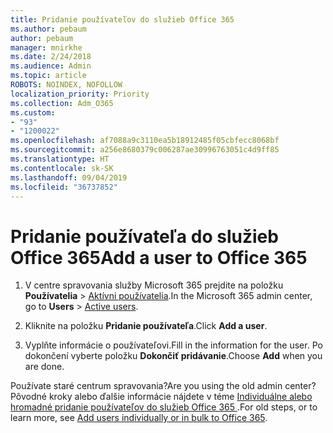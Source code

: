 ```yaml
---
title: Pridanie používateľov do služieb Office 365
ms.author: pebaum
author: pebaum
manager: mnirkhe
ms.date: 2/24/2018
ms.audience: Admin
ms.topic: article
ROBOTS: NOINDEX, NOFOLLOW
localization_priority: Priority
ms.collection: Adm_O365
ms.custom:
- "93"
- "1200022"
ms.openlocfilehash: af7088a9c3110ea5b18912485f05cbfecc8068bf
ms.sourcegitcommit: a256e8680379c006287ae30996763051c4d9ff85
ms.translationtype: HT
ms.contentlocale: sk-SK
ms.lasthandoff: 09/04/2019
ms.locfileid: "36737852"
---
```

# <a name="add-a-user-to-office-365"></a><span data-ttu-id="f10a6-102">Pridanie používateľa do služieb Office 365</span><span class="sxs-lookup"><span data-stu-id="f10a6-102">Add a user to Office 365</span></span>

1. <span data-ttu-id="f10a6-103">V centre spravovania služby Microsoft 365 prejdite na položku **Používatelia** >  [Aktívni používatelia](https://admin.microsoft.com/Adminportal/Home?source=applauncher#/users).</span><span class="sxs-lookup"><span data-stu-id="f10a6-103">In the Microsoft 365 admin center, go to **Users** >  [Active users](https://admin.microsoft.com/Adminportal/Home?source=applauncher#/users).</span></span>

2. <span data-ttu-id="f10a6-104">Kliknite na položku **Pridanie používateľa**.</span><span class="sxs-lookup"><span data-stu-id="f10a6-104">Click **Add a user**.</span></span>

3. <span data-ttu-id="f10a6-105">Vyplňte informácie o používateľovi.</span><span class="sxs-lookup"><span data-stu-id="f10a6-105">Fill in the information for the user.</span></span> <span data-ttu-id="f10a6-106">Po dokončení vyberte položku **Dokončiť pridávanie**.</span><span class="sxs-lookup"><span data-stu-id="f10a6-106">Choose **Add** when you are done.</span></span>

<span data-ttu-id="f10a6-107">Používate staré centrum spravovania?</span><span class="sxs-lookup"><span data-stu-id="f10a6-107">Are you using the old admin center?</span></span> <span data-ttu-id="f10a6-108">Pôvodné kroky alebo ďalšie informácie nájdete v téme [Individuálne alebo hromadné pridanie používateľov do služieb Office 365 ](https://docs.microsoft.com/office365/admin/add-users/add-users).</span><span class="sxs-lookup"><span data-stu-id="f10a6-108">For old steps, or to learn more, see [ Add users individually or in bulk to Office 365](https://docs.microsoft.com/office365/admin/add-users/add-users).</span></span>
  